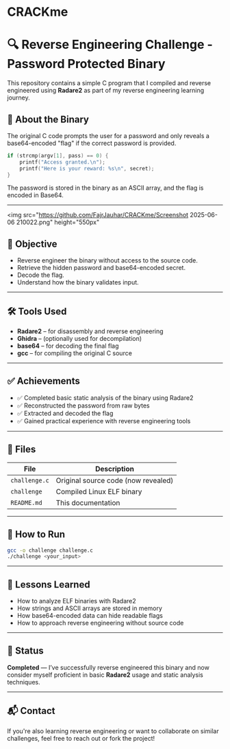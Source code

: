 # CRACKme
# 🔍 Reverse Engineering Challenge - Password Protected Binary

This repository contains a simple C program that I compiled and reverse engineered using **Radare2** as part of my reverse engineering learning journey.

## 🧠 About the Binary

The original C code prompts the user for a password and only reveals a base64-encoded "flag" if the correct password is provided.

```c
if (strcmp(argv[1], pass) == 0) {
    printf("Access granted.\n");
    printf("Here is your reward: %s\n", secret);
}
```

The password is stored in the binary as an ASCII array, and the flag is encoded in Base64.

---

  <img src="https://github.com/FajrJauhar/CRACKme/Screenshot 2025-06-06 210022.png" height="550px" 

## 🎯 Objective

- Reverse engineer the binary without access to the source code.
- Retrieve the hidden password and base64-encoded secret.
- Decode the flag.
- Understand how the binary validates input.

---

## 🛠 Tools Used

- **Radare2** – for disassembly and reverse engineering
- **Ghidra** – (optionally used for decompilation)
- **base64** – for decoding the final flag
- **gcc** – for compiling the original C source

---

## ✅ Achievements

- ✅ Completed basic static analysis of the binary using Radare2
- ✅ Reconstructed the password from raw bytes
- ✅ Extracted and decoded the flag
- ✅ Gained practical experience with reverse engineering tools

---

## 📂 Files

| File           | Description                         |
|----------------|-------------------------------------|
| `challenge.c`  | Original source code (now revealed) |
| `challenge`    | Compiled Linux ELF binary           |
| `README.md`    | This documentation                  |

---

## 🧪 How to Run

```bash
gcc -o challenge challenge.c
./challenge <your_input>
```

---

## 🧠 Lessons Learned

- How to analyze ELF binaries with Radare2
- How strings and ASCII arrays are stored in memory
- How base64-encoded data can hide readable flags
- How to approach reverse engineering without source code

---

## 📌 Status

**Completed** — I’ve successfully reverse engineered this binary and now consider myself proficient in basic **Radare2** usage and static analysis techniques.

---

## 📬 Contact

If you're also learning reverse engineering or want to collaborate on similar challenges, feel free to reach out or fork the project!
